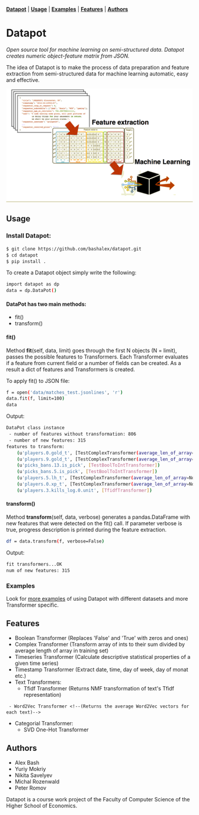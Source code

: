 **[Datapot](#idea-and-description)** |
**[Usage](#setup)** |
**[Examples](./notebooks/)** |
**[Features](#setup)** |
**[Authors](#authors)** 

# Datapot

*Open source tool for machine learning on semi-structured data.
Datapot creates numeric object-feature matrix from JSON.*


The idea of Datapot is to make the process of data preparation and feature extraction from semi-structured data for machine learning  automatic, easy and effective.

<img src="data/datapot_feature_extraction.png">


## Usage


### Install Datapot:
```bash
$ git clone https://github.com/bashalex/datapot.git
$ cd datapot
$ pip install .
```

To create a Datapot object simply write the following:

```bash
import datapot as dp 
data = dp.DataPot()
```


#### DataPot has two main methods:
- fit()
- transform()

####  fit()
Method **fit**(self, data, limit) goes through the first  N  objects (N = limit), passes the possible features to Transformers. Each Transformer evaluates if a feature from current field or a number of fields can be created. As a result a dict of features  and Transformers is created.

To apply fit() to JSON file:
```bash
f = open('data/matches_test.jsonlines', 'r')
data.fit(f, limit=100)
data
```

Output:
```bash
DataPot class instance
 - number of features without transformation: 806
 - number of new features: 315
features to transform: 
    (u'players.0.gold_t', [TestComplexTransformer(average_len_of_array=None)])
    (u'players.9.gold_t', [TestComplexTransformer(average_len_of_array=None)])
    (u'picks_bans.13.is_pick', [TestBoolToIntTransformer])
    (u'picks_bans.5.is_pick', [TestBoolToIntTransformer])
    (u'players.5.lh_t', [TestComplexTransformer(average_len_of_array=None)])
    (u'players.0.xp_t', [TestComplexTransformer(average_len_of_array=None)])
    (u'players.3.kills_log.0.unit', [TfidfTransformer])
```


####  transform()
Method **transform**(self, data, verbose) generates a pandas.DataFrame with new features that were detected on the fit() call. If parameter verbose is true, progress description is printed during the feature extraction.

```bash
df = data.transform(f, verbose=False)
```
Output:
```bash
fit transformers...OK
num of new features: 315
```


### Examples 

Look for [more examples](./notebooks/) of using Datapot with different datasets and more Transformer specific.




## Features

 - Boolean Transformer (Replaces 'False' and 'True' with zeros and ones)
 - Complex Transformer (Transform array of ints to their sum divided by average length of array in training set)
 - Timeseries Transformer (Calculate descriptive statistical properties of a given time series)
 - Timestamp Transformer (Extract date, time, day of week, day of monat etc.)
 -  Text Transformers: 
     - Tfidf Transformer (Returns NMF transformation of text's Tfidf representation)
<!-- Rename Transformer as NMFTfidfTransformer ? => no comments? -->
     - Word2Vec Transformer <!--(Returns the average Word2Vec vectors for each text)-->

 - Categorial Transformer:
    - SVD One-Hot Transformer <!--(One-hot encoding with dimension reduction (SVD) in case there are too many features)-->


## Authors

- Alex Bash
- Yuriy Mokriy
- Nikita Savelyev
- Michal Rozenwald
- Peter Romov

Datapot is a course work project of the Faculty of Computer Science of the Higher School of Economics.